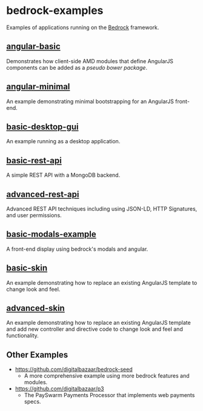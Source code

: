 # bedrock-examples

Examples of applications running on the [Bedrock][] framework.

## [angular-basic][]

Demonstrates how client-side AMD modules that define AngularJS components can
be added as a _pseudo bower package_.

## [angular-minimal][]

An example demonstrating minimal bootstrapping for an AngularJS front-end.

## [basic-desktop-gui][]

An example running as a desktop application.

## [basic-rest-api][]

A simple REST API with a MongoDB backend.

## [advanced-rest-api][]

Advanced REST API techniques including using JSON-LD, HTTP Signatures, and
user permissions.

## [basic-modals-example][]

A front-end display using bedrock's modals and angular.

## [basic-skin][]

An example demonstrating how to replace an existing AngularJS template to
change look and feel.

## [advanced-skin][]

An example demonstrating how to replace an existing AngularJS template and
add new controller and directive code to change look and feel and functionality.

## Other Examples

- https://github.com/digitalbazaar/bedrock-seed
  - A more comprehensive example using more bedrock features and modules.
- https://github.com/digitalbazaar/p3
  - The PaySwarm Payments Processor that implements web payments specs.

[Bedrock]: https://github.com/digitalbazaar/bedrock
[angular-minimal]: ./angular-minimal
[angular-basic]: ./angular-basic
[advanced-rest-api]: ./advanced-rest-api
[advanced-skin]: ./advanced-skin
[basic-modals-example]: ./basic-modals-example
[basic-rest-api]: ./basic-rest-api
[basic-desktop-gui]: ./basic-desktop-gui
[basic-skin]: ./basic-skin
